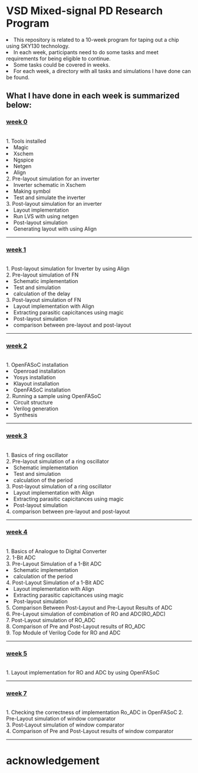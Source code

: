 # VSD Mixed-signal PD Research Program
<li> This repository is related to a 10-week program for taping out a chip using SKY130 technology.<br>
<li> In each week, participants need to do some tasks and meet requirements for being eligible to continue.<br>
<li> Some tasks could be covered in weeks.<br>
<li> For each week, a directory with all tasks and simulations I have done can be found. <br>
  
 ## What I have done in each week is summarized below:<br>
  
### [week 0](https://github.com/miladvafaieenezhad/msvsdwcomp/tree/main/week%200)
<br>  
1. Tools installed
<li> Magic<br>   
<li> Xschem<br>
<li> Ngspice<br>
<li> Netgen <br>
<li> Align<br>
2. Pre-layout simulation for an inverter<br>
  
<li> Inverter schematic in Xschem<br>
<li> Making symbol <br>
<li> Test and simulate the inverter<br>
3. Post-layout simulation for an inverter<br>
  
<li> Layout implementation <br>
<li> Run LVS with using netgen<br>
<li> Post-layout simulation<br>
<li> Generating layout with using Align<br>
<hr>
  
### [week 1](https://github.com/miladvafaieenezhad/msvsdwcomp/tree/main/week%201)
<br>
1. Post-layout simulation for Inverter by using Align 
<br>
2. Pre-layout simulation of FN
<li> Schematic implementation
<li> Test and simulation
<li> calculation of the delay
<br>
3. Post-layout simulation of FN
<li> Layout implementation with Align
<li> Extracting parasitic capicitances using magic
<li> Post-layout simulation
<li> comparison between pre-layout and post-layout
<hr>
  
### [week 2](https://github.com/miladvafaieenezhad/msvsdwcomp/tree/main/week%202)
<br>
1. OpenFASoC installation
<li> Openroad installation
<li> Yosys installation
<li> Klayout installation
<li> OpenFASoC installation
<br>
2. Running a sample using OpenFASoC
<li> Circuit structure
<li> Verilog generation
<li> Synthesis
<hr>

### [week 3](https://github.com/miladvafaieenezhad/msvsdwcomp/tree/main/week%203)
<br>
1. Basics of ring oscillator
<br>
2. Pre-layout simulation of a ring oscillator
<li> Schematic implementation
<li> Test and simulation
<li> calculation of the period
<br>
3. Post-layout simulation of a ring oscillator
<li> Layout implementation with Align
<li> Extracting parasitic capicitances using magic
<li> Post-layout simulation
<br>
4. comparison between pre-layout and post-layout
<hr>

### [week 4](https://github.com/miladvafaieenezhad/msvsdwcomp/blob/main/week%204/Readme.md)
<br>
1. Basics of Analogue to Digital Converter
<br>
2. 1-Bit ADC
<br>
3. Pre-Layout Simulation of a 1-Bit ADC
<li> Schematic implementation
<li> calculation of the period
<br>
4. Post-Layout Simulation of a 1-Bit ADC
<li> Layout implementation with Align
<li> Extracting parasitic capicitances using magic
<li> Post-layout simulation
<br>
5. Comparison Between Post-Layout and Pre-Layout Results of ADC
<br>
6. Pre-Layout simulation of combination of RO and ADC(RO_ADC)
<br>
7. Post-Layout simulation of RO_ADC
<br>
8. Comparison of Pre and Post-Layout results of RO_ADC
<br>
9. Top Module of Verilog Code for RO and ADC

<hr>

### [week 5](https://github.com/miladvafaieenezhad/msvsdwcomp/tree/main/week%205)
<br>
1. Layout implementation for RO and ADC by using OpenFASoC 
<hr>

### [week 7](https://github.com/miladvafaieenezhad/msvsdwcomp/tree/main/week%207)
<br>
1. Checking the correctness of implementation Ro_ADC in OpenFASoC 
2. Pre-Layout simulation of window comparator
<br>
3. Post-Layout simulation of window comparator
<br>
4. Comparison of Pre and Post-Layout results of window comparator

<hr>
  
# acknowledgement
